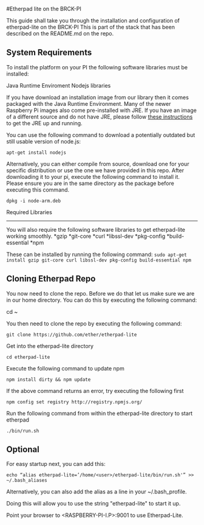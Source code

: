 #Etherpad lite on the BRCK-PI

This guide shall take you through the installation and configuration of etherpad-lite on the BRCK-PI
This is part of the stack that has been described on the README.md on the repo. 

System Requirements 
--------------------

To install the platform on your PI the following software libraries must be installed:

Java Runtime Enviroment 
Nodejs libraries 

If you have download an installation image from our library then it comes packaged with the Java Runtime Environment. 
Many of the newer Raspberry Pi images also come pre-installed with JRE.  If you have an image of a different source and do not have JRE, please follow [these instructions](http://docs.oracle.com/javase/7/docs/webnotes/install/linux/linux-jre.html) to get the JRE up and running. 

You can use the following command to download a potentially outdated but still usable version of node.js:

```apt-get install nodejs```

Alternatively, you can either compile from source, download one for your specific distribution or use the one we have provided in this repo. 
After downloading it to your pi, execute the following command to install it. Please ensure you are in the same directory as the package before executing this command. 

``` dpkg -i node-arm.deb ```

Required Libraries 

-------------------
You will also require the following software libraries to get etherpad-lite working smoothly. 
*gzip 
*git-core 
*curl 
*libssl-dev 
*pkg-config 
*build-essential 
*npm

These can be installed by running the following command:
```sudo apt-get install gzip git-core curl libssl-dev pkg-config build-essential npm ```

Cloning Etherpad Repo
----------------------

You now need to clone the repo. Before we do that let us make sure we are in our home directory. You can do this by executing the following command: 

cd ~

You then need to clone the repo by executing the following command: 

```git clone https://github.com/ether/etherpad-lite```

Get into the etherpad-lite directory 

``` cd etherpad-lite ```

Execute the following command to update npm 

``` npm install dirty && npm update ```

If the above command returns an error, try executing the following first

```npm config set registry http://registry.npmjs.org/```

Run the following command from within the etherpad-lite directory to start etherpad 

``` ./bin/run.sh ```

Optional 
---------

For easy startup next, you can add this:

``` echo “alias etherpad-lite=’/home/<user>/etherpad-lite/bin/run.sh'” >> ~/.bash_aliases ```

Alternatively, you can also add the alias as a line in your ~/.bash_profile.

Doing this will allow you to use the string "etherpad-lite" to start it up. 

Point your browser to <RASPBERRY-PI-I.P>:9001 to use Etherpad-Lite.




